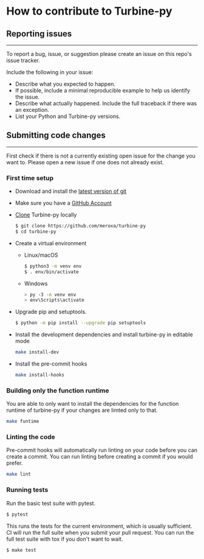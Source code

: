 # How to contribute to Turbine-py


## Reporting issues

---
To report a bug, issue, or suggestion please create an issue on this repo's issue tracker.

Include the following in your issue:

- Describe what you expected to happen.
- If possible, include a minimal reproducible example to help us identify the issue.
- Describe what actually happened. Include the full traceback if there was an exception.
- List your Python and Turbine-py versions.


## Submitting code changes

---
First check if there is not a currently existing open issue for the change you want to. Please open a new issue if one does not already exist.

### First time setup

- Download and install the [latest version of git](https://git-scm.com/downloads)
- Make sure you have a [GitHub Account](https://github.com/join)
- [Clone](https://docs.github.com/en/github/getting-started-with-github/fork-a-repo#step-2-create-a-local-clone-of-your-fork) Turbine-py locally

    ```bash
    $ git clone https://github.com/meroxa/turbine-py
    $ cd turbine-py
    ```
- Create a virtual environment
  - Linux/macOS
    ```bash
    $ python3 -m venv env
    $ . env/bin/activate
    ```
  - Windows
    ```bash
    > py -3 -m venv env
    > env\Scripts\activate
    ```

- Upgrade pip and setuptools.
    ```bash
    $ python -m pip install --upgrade pip setuptools
    ```

- Install the development dependencies and install turbine-py in editable mode
  ```bash
  make install-dev
  ```

- Install the pre-commit hooks
  ```bash
  make install-hooks
  ```

### Building only the function runtime
You are able to only want to install the dependencies for the function runtime of turbine-py if your changes are limted only to that.

```bash
make funtime
```

### Linting the code
Pre-commit hooks will automatically run linting on your code before you can create a commit. You can run linting before creating a commit if you would prefer.

```bash
make lint
```

### Running tests

Run the basic test suite with pytest.

```bash
$ pytest
```

This runs the tests for the current environment, which is usually sufficient. CI will run the full suite when you submit your pull request.
You can run the full test suite with tox if you don't want to wait.

```bash
$ make test
```

